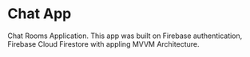 # Chat App

Chat Rooms Application. This app was built on Firebase authentication, Firebase Cloud Firestore with appling MVVM Architecture. 
